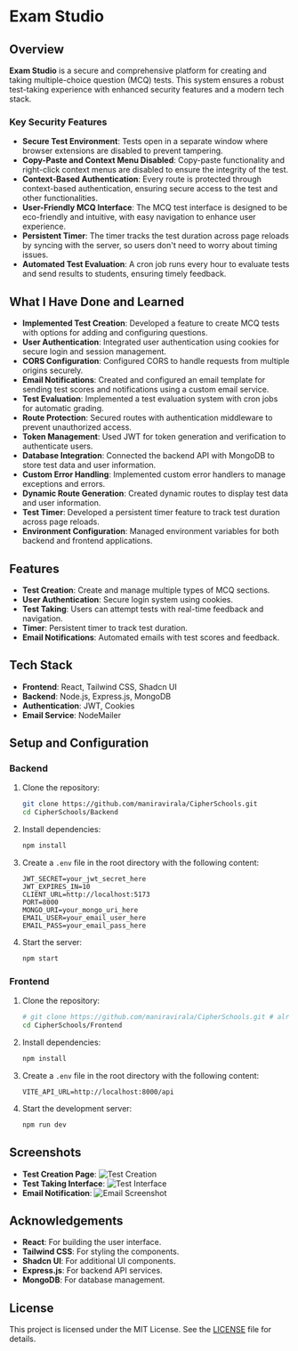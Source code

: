 # Exam Studio

## Overview

**Exam Studio** is a secure and comprehensive platform for creating and taking multiple-choice question (MCQ) tests. This system ensures a robust test-taking experience with enhanced security features and a modern tech stack.

### Key Security Features

- **Secure Test Environment**: Tests open in a separate window where browser extensions are disabled to prevent tampering.
- **Copy-Paste and Context Menu Disabled**: Copy-paste functionality and right-click context menus are disabled to ensure the integrity of the test.
- **Context-Based Authentication**: Every route is protected through context-based authentication, ensuring secure access to the test and other functionalities.
- **User-Friendly MCQ Interface**: The MCQ test interface is designed to be eco-friendly and intuitive, with easy navigation to enhance user experience.
- **Persistent Timer**: The timer tracks the test duration across page reloads by syncing with the server, so users don't need to worry about timing issues.
- **Automated Test Evaluation**: A cron job runs every hour to evaluate tests and send results to students, ensuring timely feedback.

## What I Have Done and Learned

- **Implemented Test Creation**: Developed a feature to create MCQ tests with options for adding and configuring questions.
- **User Authentication**: Integrated user authentication using cookies for secure login and session management.
- **CORS Configuration**: Configured CORS to handle requests from multiple origins securely.
- **Email Notifications**: Created and configured an email template for sending test scores and notifications using a custom email service.
- **Test Evaluation**: Implemented a test evaluation system with cron jobs for automatic grading.
- **Route Protection**: Secured routes with authentication middleware to prevent unauthorized access.
- **Token Management**: Used JWT for token generation and verification to authenticate users.
- **Database Integration**: Connected the backend API with MongoDB to store test data and user information.
- **Custom Error Handling**: Implemented custom error handlers to manage exceptions and errors.
- **Dynamic Route Generation**: Created dynamic routes to display test data and user information.
- **Test Timer**: Developed a persistent timer feature to track test duration across page reloads.
- **Environment Configuration**: Managed environment variables for both backend and frontend applications.

## Features

- **Test Creation**: Create and manage multiple types of MCQ sections.
- **User Authentication**: Secure login system using cookies.
- **Test Taking**: Users can attempt tests with real-time feedback and navigation.
- **Timer**: Persistent timer to track test duration.
- **Email Notifications**: Automated emails with test scores and feedback.

## Tech Stack

- **Frontend**: React, Tailwind CSS, Shadcn UI
- **Backend**: Node.js, Express.js, MongoDB
- **Authentication**: JWT, Cookies
- **Email Service**: NodeMailer

## Setup and Configuration

### Backend

1. Clone the repository:
    ```bash
    git clone https://github.com/maniravirala/CipherSchools.git
    cd CipherSchools/Backend
    ```

2. Install dependencies:
    ```bash
    npm install
    ```

3. Create a `.env` file in the root directory with the following content:
    ```plaintext
    JWT_SECRET=your_jwt_secret_here
    JWT_EXPIRES_IN=10
    CLIENT_URL=http://localhost:5173
    PORT=8000
    MONGO_URI=your_mongo_uri_here
    EMAIL_USER=your_email_user_here
    EMAIL_PASS=your_email_pass_here
    ```

4. Start the server:
    ```bash
    npm start
    ```

### Frontend

1. Clone the repository:
    ```bash
    # git clone https://github.com/maniravirala/CipherSchools.git # already Cloned
    cd CipherSchools/Frontend
    ```

2. Install dependencies:
    ```bash
    npm install
    ```

3. Create a `.env` file in the root directory with the following content:
    ```plaintext
    VITE_API_URL=http://localhost:8000/api
    ```

4. Start the development server:
    ```bash
    npm run dev
    ```

## Screenshots

- **Test Creation Page**: ![Test Creation](path/to/screenshot1.png)
- **Test Taking Interface**: ![Test Interface](path/to/screenshot2.png)
- **Email Notification**: ![Email Screenshot](path/to/email-screenshot.png)

## Acknowledgements

- **React**: For building the user interface.
- **Tailwind CSS**: For styling the components.
- **Shadcn UI**: For additional UI components.
- **Express.js**: For backend API services.
- **MongoDB**: For database management.

## License

This project is licensed under the MIT License. See the [LICENSE](LICENSE) file for details.

